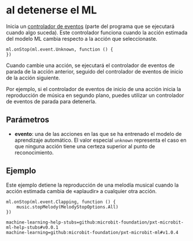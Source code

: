 # al detenerse el ML

Inicia un [controlador de eventos](/reference/event-handler) (parte del programa que se ejecutará cuando algo suceda). Este controlador funciona cuando la acción estimada del modelo ML cambia respecto a la acción que seleccionaste.

```sig
ml.onStop(ml.event.Unknown, function () {
})
```

Cuando cambie una acción, se ejecutará el controlador de eventos de parada de la acción anterior, seguido del controlador de eventos de inicio de la acción siguiente.

Por ejemplo, si el controlador de eventos de inicio de una acción inicia la reproducción de música en segundo plano, puedes utilizar un controlador de eventos de parada para detenerla.

## Parámetros

- **evento**: una de las acciones en las que se ha entrenado el modelo de aprendizaje automático. El valor especial `unknown` representa el caso en que ninguna acción tiene una certeza superior al punto de reconocimiento.

## Ejemplo

Este ejemplo detiene la reproducción de una melodía musical cuando la acción estimada cambia de «aplaudir» a cualquier otra acción.

```blocks
ml.onStop(ml.event.Clapping, function () {
    music.stopMelody(MelodyStopOptions.All)
})
```

```package
machine-learning-help-stubs=github:microbit-foundation/pxt-microbit-ml-help-stubs#v0.0.1
machine-learning=github:microbit-foundation/pxt-microbit-ml#v1.0.4
```
